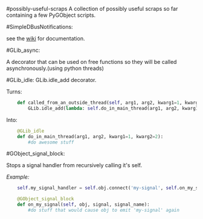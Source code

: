 #possibly-useful-scraps
A collection of possibly useful scraps so far containing a few PyGObject scripts.

#SimpleDBusNotifications:

see the [wiki](https://github.com/JasonLG1979/possibly-useful-scraps/wiki/SimpleDBusNotifications) for documentation.

#GLib_async:

A decorator that can be used on free functions so they will be called asynchronously.(using python threads)

#GLib_idle:
GLib.idle_add decorator.

Turns:
```python
    def called_from_an_outside_thread(self, arg1, arg2, kwarg1=1, kwarg2=2):
        GLib.idle_add(lambda: self.do_in_main_thread(arg1, arg2, kwarg1=1, kwarg2=2)))
```

Into:
```python
    @GLib_idle
    def do_in_main_thread(arg1, arg2, kwarg1=1, kwarg2=2):
        #do awesome stuff
```

#GObject_signal_block:

Stops a signal handler from recursively calling it's self.

<i>Example:</i>
```python
    self.my_signal_handler = self.obj.connect('my-signal', self.on_my_signal, 'my-signal')

    @GObject_signal_block
    def on_my_signal(self, obj, signal, signal_name):
        #do stuff that would cause obj to emit 'my-signal' again
```

